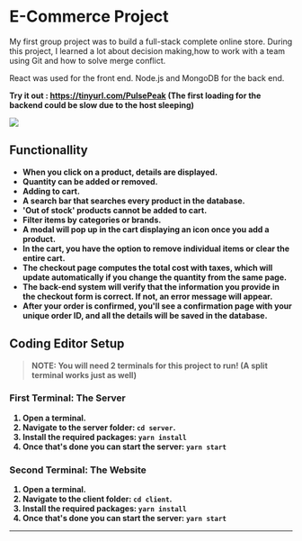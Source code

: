 # E-Commerce Project

My first group project was to build a full-stack complete online store. During this project, I learned a lot about decision making,how to work with a team using Git and how to solve merge conflict.

React was used for the front end. Node.js and MongoDB for the back end.

<b> Try it out : https://tinyurl.com/PulsePeak <b> (The first loading for the backend could be slow due to the host sleeping)

![](https://github.com/FabienD0/E-Commerce-Project/blob/master/client/public/images/ezgif-1-5fb55e88cf.gif)


## Functionallity

- When you click on a product, details are displayed.
- Quantity can be added or removed.
- Adding to cart.
- A search bar that searches every product in the database.
- 'Out of stock' products cannot be added to cart.
- Filter items by categories or brands.
- A modal will pop up in the cart displaying an icon once you add a product.
- In the cart, you have the option to remove individual items or clear the entire cart.
- The checkout page computes the total cost with taxes, which will update automatically if you change the quantity from the same page.
- The back-end system will verify that the information you provide in the checkout form is correct. If not, an error message will appear.
- After your order is confirmed, you'll see a confirmation page with your unique order ID, and all the details will be saved in the database.

## Coding Editor Setup

> **NOTE: You will need 2 terminals for this project to run!** (A split terminal works just as well)

### **First Terminal: The Server**

1. Open a terminal.
2. Navigate to the server folder: `cd server`.
3. Install the required packages: `yarn install`
4. Once that's done you can start the server: `yarn start`

### **Second Terminal: The Website**

1. Open a terminal.
2. Navigate to the client folder: `cd client`.
3. Install the required packages: `yarn install`
4. Once that's done you can start the server: `yarn start`
---
